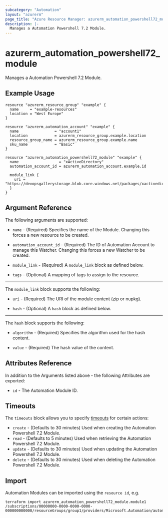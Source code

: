 ```yaml
---
subcategory: "Automation"
layout: "azurerm"
page_title: "Azure Resource Manager: azurerm_automation_powershell72_module"
description: |-
  Manages a Automation Powershell 7.2 Module.
---
```


# azurerm_automation_powershell72_module

Manages a Automation Powershell 7.2 Module.

## Example Usage

```hcl
resource "azurerm_resource_group" "example" {
  name     = "example-resources"
  location = "West Europe"
}

resource "azurerm_automation_account" "example" {
  name                = "account1"
  location            = azurerm_resource_group.example.location
  resource_group_name = azurerm_resource_group.example.name
  sku_name            = "Basic"
}

resource "azurerm_automation_powershell72_module" "example" {
  name                  = "xActiveDirectory"
  automation_account_id = azurerm_automation_account.example.id

  module_link {
    uri = "https://devopsgallerystorage.blob.core.windows.net/packages/xactivedirectory.2.19.0.nupkg"
  }
}
```

## Argument Reference

The following arguments are supported:

* `name` - (Required) Specifies the name of the Module. Changing this forces a new resource to be created.

* `automation_account_id` - (Required) The ID of Automation Account to manage this Watcher. Changing this forces a new Watcher to be created.

* `module_link` - (Required) A `module_link` block as defined below.

* `tags` - (Optional) A mapping of tags to assign to the resource.

---

The `module_link` block supports the following:

* `uri` - (Required) The URI of the module content (zip or nupkg).

* `hash` - (Optional) A `hash` block as defined below.

---

The `hash` block supports the following:

* `algorithm` - (Required) Specifies the algorithm used for the hash content.

* `value` - (Required) The hash value of the content.

## Attributes Reference

In addition to the Arguments listed above - the following Attributes are exported:

* `id` - The Automation Module ID.

## Timeouts

The `timeouts` block allows you to specify [timeouts](https://www.terraform.io/language/resources/syntax#operation-timeouts) for certain actions:

* `create` - (Defaults to 30 minutes) Used when creating the Automation Powershell 7.2 Module.
* `read` - (Defaults to 5 minutes) Used when retrieving the Automation Powershell 7.2 Module.
* `update` - (Defaults to 30 minutes) Used when updating the Automation Powershell 7.2 Module.
* `delete` - (Defaults to 30 minutes) Used when deleting the Automation Powershell 7.2 Module.

## Import

Automation Modules can be imported using the `resource id`, e.g.

```shell
terraform import azurerm_automation_powershell72_module.module1 /subscriptions/00000000-0000-0000-0000-000000000000/resourceGroups/group1/providers/Microsoft.Automation/automationAccounts/account1/powerShell72Modules/module1
```
